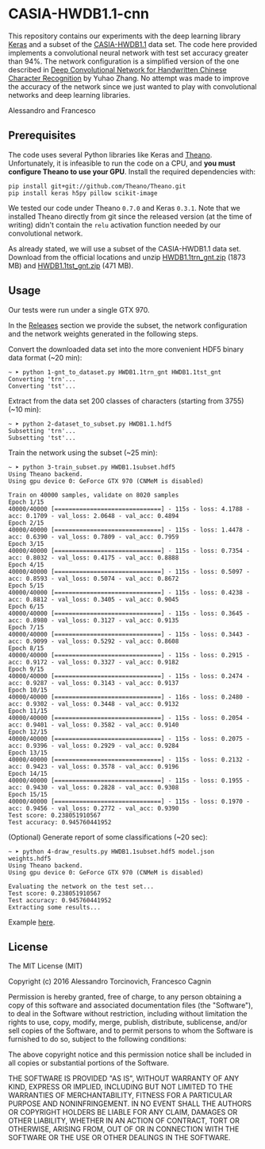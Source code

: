 # CASIA-HWDB1.1-cnn
This repository contains our experiments with the deep learning library [Keras](http://keras.io/) and a subset of the [CASIA-HWDB1.1](http://www.nlpr.ia.ac.cn/databases/handwriting/Home.html) data set. The code here provided implements a convolutional neural network with test set accuracy greater than 94%. The network configuration is a simplified version of the one described in [Deep Convolutional Network for Handwritten Chinese Character Recognition](http://cs231n.stanford.edu/reports/zyh_project.pdf) by Yuhao Zhang. No attempt was made to improve the accuracy of the network since we just wanted to play with convolutional networks and deep learning libraries.

Alessandro and Francesco


## Prerequisites
The code uses several Python libraries like Keras and [Theano](http://deeplearning.net/software/theano/). Unfortunately, it is infeasible to run the code on a CPU, and **you must configure Theano to use your GPU**. Install the required dependencies with:
```
pip install git+git://github.com/Theano/Theano.git
pip install keras h5py pillow scikit-image
```
We tested our code under Theano `0.7.0` and Keras `0.3.1`. Note that we installed Theano directly from git since the released version (at the time of writing) didn't contain the `relu` activation function needed by our convolutional network.

As already stated, we will use a subset of the CASIA-HWDB1.1 data set. Download from the official locations and unzip [HWDB1.1trn_gnt.zip](http://www.nlpr.ia.ac.cn/databases/download/feature_data/HWDB1.1trn_gnt.zip) (1873 MB) and [HWDB1.1tst_gnt.zip](http://www.nlpr.ia.ac.cn/databases/download/feature_data/HWDB1.1tst_gnt.zip) (471 MB).


## Usage
Our tests were run under a single GTX 970.

In the [Releases](https://github.com/integeruser/CASIA-HWDB1.1-cnn/releases) section we provide the subset, the network configuration and the network weights generated in the following steps.

Convert the downloaded data set into the more convenient HDF5 binary data format (~20 min):
```
~ ➤ python 1-gnt_to_dataset.py HWDB1.1trn_gnt HWDB1.1tst_gnt
Converting 'trn'...
Converting 'tst'...
```

Extract from the data set 200 classes of characters (starting from 3755) (~10 min):
```
~ ➤ python 2-dataset_to_subset.py HWDB1.1.hdf5
Subsetting 'trn'...
Subsetting 'tst'...
```

Train the network using the subset (~25 min):
```
~ ➤ python 3-train_subset.py HWDB1.1subset.hdf5
Using Theano backend.
Using gpu device 0: GeForce GTX 970 (CNMeM is disabled)

Train on 40000 samples, validate on 8020 samples
Epoch 1/15
40000/40000 [==============================] - 115s - loss: 4.1788 - acc: 0.1709 - val_loss: 2.0648 - val_acc: 0.4894
Epoch 2/15
40000/40000 [==============================] - 115s - loss: 1.4478 - acc: 0.6390 - val_loss: 0.7809 - val_acc: 0.7959
Epoch 3/15
40000/40000 [==============================] - 115s - loss: 0.7354 - acc: 0.8032 - val_loss: 0.4175 - val_acc: 0.8888
Epoch 4/15
40000/40000 [==============================] - 115s - loss: 0.5097 - acc: 0.8593 - val_loss: 0.5074 - val_acc: 0.8672
Epoch 5/15
40000/40000 [==============================] - 115s - loss: 0.4238 - acc: 0.8812 - val_loss: 0.3405 - val_acc: 0.9045
Epoch 6/15
40000/40000 [==============================] - 115s - loss: 0.3645 - acc: 0.8980 - val_loss: 0.3127 - val_acc: 0.9135
Epoch 7/15
40000/40000 [==============================] - 115s - loss: 0.3443 - acc: 0.9099 - val_loss: 0.5292 - val_acc: 0.8608
Epoch 8/15
40000/40000 [==============================] - 115s - loss: 0.2915 - acc: 0.9172 - val_loss: 0.3327 - val_acc: 0.9182
Epoch 9/15
40000/40000 [==============================] - 115s - loss: 0.2474 - acc: 0.9287 - val_loss: 0.3143 - val_acc: 0.9137
Epoch 10/15
40000/40000 [==============================] - 116s - loss: 0.2480 - acc: 0.9302 - val_loss: 0.3448 - val_acc: 0.9132
Epoch 11/15
40000/40000 [==============================] - 115s - loss: 0.2054 - acc: 0.9401 - val_loss: 0.3582 - val_acc: 0.9140
Epoch 12/15
40000/40000 [==============================] - 115s - loss: 0.2075 - acc: 0.9396 - val_loss: 0.2929 - val_acc: 0.9284
Epoch 13/15
40000/40000 [==============================] - 115s - loss: 0.2132 - acc: 0.9423 - val_loss: 0.3578 - val_acc: 0.9196
Epoch 14/15
40000/40000 [==============================] - 115s - loss: 0.1955 - acc: 0.9430 - val_loss: 0.2828 - val_acc: 0.9308
Epoch 15/15
40000/40000 [==============================] - 115s - loss: 0.1970 - acc: 0.9456 - val_loss: 0.2772 - val_acc: 0.9390
Test score: 0.238051910567
Test accuracy: 0.945760441952
```

(Optional) Generate report of some classifications (~20 sec):
```
~ ➤ python 4-draw_results.py HWDB1.1subset.hdf5 model.json weights.hdf5
Using Theano backend.
Using gpu device 0: GeForce GTX 970 (CNMeM is disabled)

Evaluating the network on the test set...
Test score: 0.238051910567
Test accuracy: 0.945760441952
Extracting some results...
```
Example [here](https://integeruser.github.io/misc/CASIA-HWDB1.1-cnn-results.html).


## License
The MIT License (MIT)

Copyright (c) 2016 Alessandro Torcinovich, Francesco Cagnin

Permission is hereby granted, free of charge, to any person obtaining a copy
of this software and associated documentation files (the "Software"), to deal
in the Software without restriction, including without limitation the rights
to use, copy, modify, merge, publish, distribute, sublicense, and/or sell
copies of the Software, and to permit persons to whom the Software is
furnished to do so, subject to the following conditions:

The above copyright notice and this permission notice shall be included in all
copies or substantial portions of the Software.

THE SOFTWARE IS PROVIDED "AS IS", WITHOUT WARRANTY OF ANY KIND, EXPRESS OR
IMPLIED, INCLUDING BUT NOT LIMITED TO THE WARRANTIES OF MERCHANTABILITY,
FITNESS FOR A PARTICULAR PURPOSE AND NONINFRINGEMENT. IN NO EVENT SHALL THE
AUTHORS OR COPYRIGHT HOLDERS BE LIABLE FOR ANY CLAIM, DAMAGES OR OTHER
LIABILITY, WHETHER IN AN ACTION OF CONTRACT, TORT OR OTHERWISE, ARISING FROM,
OUT OF OR IN CONNECTION WITH THE SOFTWARE OR THE USE OR OTHER DEALINGS IN THE
SOFTWARE.
